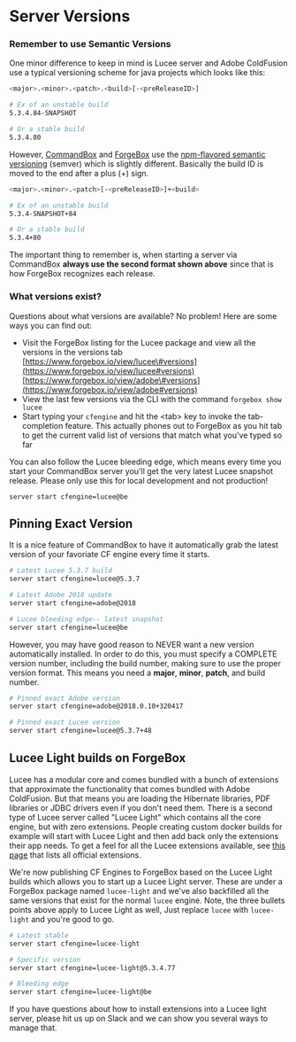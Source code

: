 # Server Versions

### Remember to use Semantic Versions

One minor difference to keep in mind is Lucee server and Adobe ColdFusion use a typical versioning scheme for java projects which looks like this:

```bash
<major>.<minor>.<patch>.<build>[-<preReleaseID>]

# Ex of an unstable build
5.3.4.84-SNAPSHOT

# Or a stable build
5.3.4.80
```

However, [CommandBox](https://commandbox.ortusbooks.com/) and [ForgeBox](https://www.forgebox.io/) use the [npm-flavored semantic versioning](https://commandbox.ortusbooks.com/package-management/semantic-versioning) \(semver\) which is slightly different.  Basically the build ID is moved to the end after a plus \(+\) sign.

```bash
<major>.<minor>.<patch>[-<preReleaseID>]+<build>

# Ex of an unstable build
5.3.4-SNAPSHOT+84

# Or a stable build
5.3.4+80
```

The important thing to remember is, when starting a server via CommandBox **always use the second format shown above** since that is how ForgeBox recognizes each release. 

### What versions exist?

Questions about what versions are available?  No problem!  Here are some ways you can find out:

* Visit the ForgeBox listing for the Lucee package and view all the versions in the versions tab  [https://www.forgebox.io/view/lucee\#versions](https://www.forgebox.io/view/lucee#versions) [https://www.forgebox.io/view/adobe\#versions](https://www.forgebox.io/view/adobe#versions)
* View the last few versions via the CLI with the command `forgebox show lucee`
* Start typing your `cfengine` and hit the &lt;tab&gt; key to invoke the tab-completion feature.  This actually phones out to ForgeBox as you hit tab to get the current valid list of versions that match what you've typed so far

You can also follow the Lucee bleeding edge, which means every time you start your CommandBox server you'll get the very latest Lucee snapshot release.  Please only use this for local development and not production!

```text
server start cfengine=lucee@be
```

## Pinning Exact Version

It is a nice feature of CommandBox to have it automatically grab the latest version of your favoriate CF engine every time it starts.

```bash
# Latest Lucee 5.3.7 build
server start cfengine=lucee@5.3.7

# Latest Adobe 2018 update
server start cfengine=adobe@2018

# Lucee bleeding edge-- latest snapshot
server start cfengine=lucee@be
```

However, you may have good reason to NEVER want a new version automatically installed.  In order to do this, you must specify a COMPLETE version number, including the build number, making sure to use the proper version format.  This means you need a **major**, **minor**, **patch**, and build number.

```bash
# Pinned exact Adobe version
server start cfengine=adobe@2018.0.10+320417

# Pinned exact Lucee version
server start cfengine=lucee@5.3.7+48
```

## **Lucee Light builds on ForgeBox**

Lucee has a modular core and comes bundled with a bunch of extensions that approximate the functionality that comes bundled with Adobe ColdFusion.  But that means you are loading the Hibernate libraries, PDF libraries or JDBC drivers even if you don't need them. There is a second type of Lucee server called "Lucee Light" which contains all the core engine, but with zero extensions.  People creating custom docker builds for example will start with Lucee Light and then add back only the extensions their app needs.  To get a feel for all the Lucee extensions available, see [this page](https://download.lucee.org/) that lists all official extensions.

We're now publishing CF Engines to ForgeBox based on the Lucee Light builds which allows you to start up a Lucee Light server. These are under a ForgeBox package named `lucee-light` and we've also backfilled all the same versions that exist for the normal `lucee` engine.  Note, the three bullets points above apply to Lucee Light as well,  Just replace `lucee` with `lucee-light` and you're good to go.

```bash
# Latest stable
server start cfengine=lucee-light

# Specific version
server start cfengine=lucee-light@5.3.4.77

# Bleeding edge
server start cfengine=lucee-light@be
```

If you have questions about how to install extensions into a Lucee light server, please hit us up on Slack and we can show you several ways to manage that.




